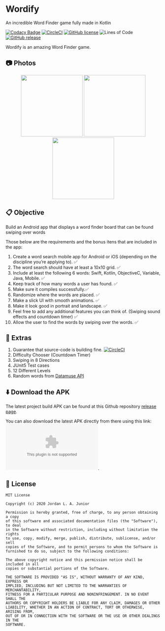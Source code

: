 # Wordify
An incredible Word Finder game fully made in Kotlin

[![Codacy Badge](https://api.codacy.com/project/badge/Grade/60794f003b48491a87ee80e4a5f66e3e)](https://app.codacy.com/manual/AraujoJordan/Android-Word-Finder?utm_source=github.com&utm_medium=referral&utm_content=AraujoJordan/Android-Word-Finder&utm_campaign=Badge_Grade_Dashboard)
[![CircleCI](https://circleci.com/gh/AraujoJordan/Android-Word-Finder.svg?style=shield)](https://circleci.com/gh/AraujoJordan/Android-Word-Finder)
[![GitHub license](https://img.shields.io/github/license/Naereen/StrapDown.js.svg)](https://github.com/AraujoJordan/Android-Word-Finder/blob/master/LICENSE)
![Lines of Code](https://tokei.rs/b1/github/AraujoJordan/Android-Word-Finder?category=code)
[![GitHub release](https://img.shields.io/badge/release-2.0.1-blue)](https://github.com/AraujoJordan/Android-Word-Finder/releases/)


Wordify is an amazing Word Finder game.

## 📷 Photos

<p float="left" align="center">
    <img src="./doc/menuTitle.gif" width="200"/>
    <img src="./doc/gameplay.gif" width="200"/>
    <img src="./doc/win.gif" width="200"/>
</p>

## 📋 Objective

Build an Android app that displays a word finder board that can be found swiping over words

Those below are the requirements and the bonus itens that are included in the app:

1.  Create a word search mobile app for Android or iOS (depending on the discipline you’re applying to). :white_check_mark:
2.  The word search should have at least a 10x10 grid. :white_check_mark:
3.  Include at least the following 6 words: Swift, Kotlin, ObjectiveC, Variable, Java, Mobile. :white_check_mark:
4.  Keep track of how many words a user has found. :white_check_mark:
5.  Make sure it compiles successfully.:white_check_mark:
6.  Randomize where the words are placed. :white_check_mark:
7.  Make a slick UI with smooth animations. :white_check_mark:
8.  Make it look good in portrait and landscape. :white_check_mark:
9.  Feel free to add any additional features you can think of. (Swiping sound effects and countdown timer) :white_check_mark:
10. Allow the user to find the words by swiping over the words. :white_check_mark:

## 🎉 Extras

1.  Guarantee that source-code is building fine. [![CircleCI](https://circleci.com/gh/AraujoJordan/Android-Word-Finder.svg?style=shield)](https://circleci.com/gh/AraujoJordan/Android-Word-Finder)
2.  Difficulty Chooser (Countdown Timer)
4.  Swiping in 8 Directions
5.  JUnit5 Test cases
6.  12 Different Levels
7.  Random words from [Datamuse API](https://www.datamuse.com/api/)

## ⬇️ Download the APK

The latest project build APK can be found at this Github repository [release page](https://github.com/AraujoJordan/Android-Word-Finder/releases/).

You can also download the latest APK directly from there using this link: ![Wordify Apk](https://github.com/AraujoJordan/Android-Word-Finder/releases/latest/download/app-debug.apk).

## 📄 License

```text
MIT License

Copyright (c) 2020 Jordan L. A. Junior

Permission is hereby granted, free of charge, to any person obtaining a copy
of this software and associated documentation files (the "Software"), to deal
in the Software without restriction, including without limitation the rights
to use, copy, modify, merge, publish, distribute, sublicense, and/or sell
copies of the Software, and to permit persons to whom the Software is
furnished to do so, subject to the following conditions:

The above copyright notice and this permission notice shall be included in all
copies or substantial portions of the Software.

THE SOFTWARE IS PROVIDED "AS IS", WITHOUT WARRANTY OF ANY KIND, EXPRESS OR
IMPLIED, INCLUDING BUT NOT LIMITED TO THE WARRANTIES OF MERCHANTABILITY,
FITNESS FOR A PARTICULAR PURPOSE AND NONINFRINGEMENT. IN NO EVENT SHALL THE
AUTHORS OR COPYRIGHT HOLDERS BE LIABLE FOR ANY CLAIM, DAMAGES OR OTHER
LIABILITY, WHETHER IN AN ACTION OF CONTRACT, TORT OR OTHERWISE, ARISING FROM,
OUT OF OR IN CONNECTION WITH THE SOFTWARE OR THE USE OR OTHER DEALINGS IN THE
SOFTWARE.
```
